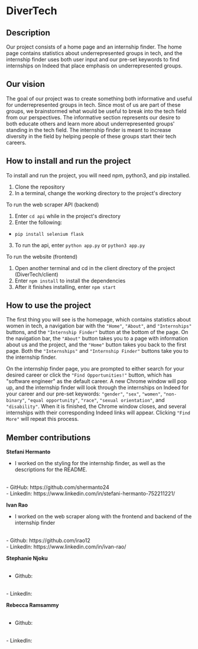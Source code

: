 # DiverTech

## Description

Our project consists of a home page and an internship finder. The home page contains statistics about underrepresented groups in tech, and the internship finder uses both user input and our pre-set keywords to find internships on Indeed that place emphasis on underrepresented groups.

## Our vision

The goal of our project was to create something both informative and useful for underrepresented groups in tech. Since most of us are part of these groups, we brainstormed what would be useful to break into the tech field from our perspectives. The informative section represents our desire to both educate others and learn more about underrepresented groups' standing in the tech field. The internship finder is meant to increase diversity in the field by helping people of these groups start their tech careers.

## How to install and run the project
To install and run the project, you will need npm, python3, and pip installed.
1. Clone the repository
2. In a terminal, change the working directory to the project's directory

To run the web scraper API (backend)
1. Enter `cd api` while in the project's directory
2. Enter the following:
- `pip install selenium flask`
3. To run the api, enter `python app.py` or `python3 app.py`

To run the website (frontend)
1. Open another terminal and cd in the client directory of the project (DiverTech/client)
2. Enter `npm install` to install the dependencies
3. After it finishes installing, enter `npm start`


## How to use the project

The first thing you will see is the homepage, which contains statistics about women in tech, a navigation bar with the `"Home"`, `"About"`, and `"Internships"` buttons, and the `"Internship Finder"` button at the bottom of the page. On the navigation bar, the `"About"` button takes you to a page with information about us and the project, and the `"Home"` button takes you back to the first page. Both the `"Internships"` and `"Internship Finder"` buttons take you to the internship finder.

On the internship finder page, you are prompted to either search for your desired career or click the `"Find Opportunities!"` button, which has "software engineer" as the default career. A new Chrome window will pop up, and the internship finder will look through the internships on Indeed for your career and our pre-set keywords: `"gender"`, `"sex"`, `"women"`, `"non-binary"`, `"equal opportunity"`, `"race"`, `"sexual orientation"`, and `"disability"`. When it is finished, the Chrome window closes, and several internships with their corresponding Indeed links will appear. Clicking `"Find More"` will repeat this process.

## Member contributions

**Stefani Hermanto**
<br>
- I worked on the styling for the internship finder, as well as the descriptions for the README.
<br>
- GitHub: https://github.com/shermanto24
<br>
- LinkedIn: https://www.linkedin.com/in/stefani-hermanto-752211221/

**Ivan Rao**
<br>
- I worked on the web scraper along with the frontend and backend of the internship finder
<br>
- Github: https://github.com/irao12
<br>
- LinkedIn: https://www.linkedin.com/in/ivan-rao/

**Stephanie Njoku**
<br>
<br>
- Github:
<br>
- LinkedIn:

**Rebecca Ramsammy**
<br>
<br>
- Github:
<br>
- LinkedIn:
